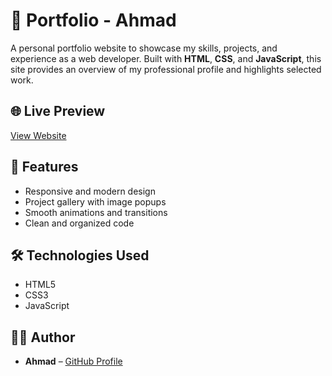 # 💼 Portfolio - Ahmad

A personal portfolio website to showcase my skills, projects, and experience as a web developer. Built with **HTML**, **CSS**, and **JavaScript**, this site provides an overview of my professional profile and highlights selected work.

## 🌐 Live Preview

[View Website](https://your-portfolio-link.com) <!-- Replace with your actual link -->


## 🚀 Features

- Responsive and modern design
- Project gallery with image popups
- Smooth animations and transitions
- Clean and organized code

## 🛠️ Technologies Used

- HTML5  
- CSS3  
- JavaScript


## 👨‍💻 Author

- **Ahmad** – [GitHub Profile](https://github.com/AhmadBader001)


